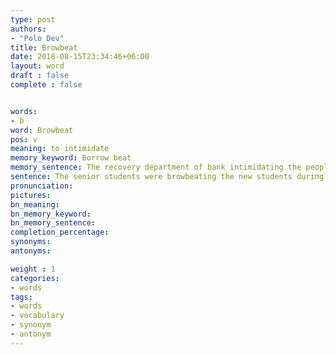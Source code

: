 ```yaml
---
type: post
authors:
- "Polo Dev"
title: Browbeat
date: 2018-08-15T23:34:46+06:00
layout: word
draft : false
complete : false


words:
- b
word: Browbeat
pos: v
meaning: to intimidate
memory_keyword: Borrow beat
memory_sentence: The recovery department of bank intimidating the people who borrowed money. They were beating the credit holder on the road.
sentence: The senior students were browbeating the new students during the ragging period
pronunciation:
pictures:
bn_meaning: 
bn_memory_keyword: 
bn_memory_sentence:
completion_percentage:
synonyms:
antonyms:

weight : 1
categories:
- words
tags:
- words
- vocabulary
- synonym
- antonym
---
```

